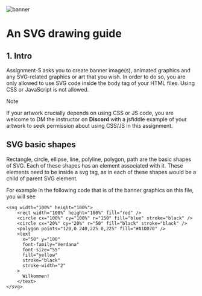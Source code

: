 ![banner](https://github.com/nina-mir/CSC317-assignments/blob/main/assignment-5/sample_banner.svg)

# An SVG drawing guide

## 1. Intro
Assignment-5 asks you to create banner image(s), animated graphics and any SVG-related graphics or art that you wish. In order to do so, you are only allowed to use SVG code inside the body tag of your HTML files. Using CSS or JavaScript is not allowed.

> [!NOTE]
> If your artwork crucially depends on using CSS or JS code, you are welcome to DM the instructor on **Discord** with a jsfiddle example of your artwork to seek permission about using CSS/JS in this assignment.

## SVG basic shapes
Rectangle, circle, ellipse, line, polyline,  polygon, path are the basic shapes of SVG. Each of these shapes has an element associated with it. These elements need to be inside a svg tag, as in each of these shapes would be a child of parent SVG element.

For example in the following code that is of the banner graphics on this file, you will see 


```
<svg width="100%" height="100%">
    <rect width="100%" height="100%" fill="red" />
    <circle cx="100%" cy="100%" r="150" fill="blue" stroke="black" />
    <circle cx="20%" cy="20%" r="50" fill="black" stroke="black" />
    <polygon points="120,0 240,225 0,225" fill="#A1DD70" />
    <text 
      x="50" y="100" 
      font-family="Verdana" 
      font-size="55" 
      fill="yellow" 
      stroke="black" 
      stroke-width="2"
    >
      Wilkommen!
    </text>
</svg>
```

